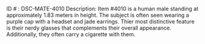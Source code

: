 ID # : DSC-MATE-4010
Description: Item #4010 is a human male standing at approximately 1.83 meters in height. The subject is often seen wearing a purple cap with a headset and jade earrings. Thier most distinctive feature is their nerdy glasses that complements their overall appearance. Additionally, they often carry a cigarette with them.